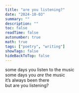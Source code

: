 ```yaml
---
title: "are you listening?"
date: "2024-10-03"
summary: ""
description: ""
toc: false
readTime: false
autonumber: true
math: true
tags: ["poetry", "writing"]
showTags: false
hideBackToTop: false
---
```


some days you listen to the music  
some days you *are* the music  
it’s always been there  
but are you listening?  